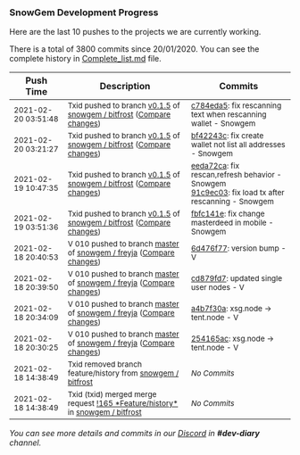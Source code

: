 
### SnowGem Development Progress

Here are the last 10 pushes to the projects we are currently working.

There is a total of 3800 commits since 20/01/2020. You can see the complete history in
 [Complete_list.md](Complete_list.md) file.

| Push Time | Description | Commits |
| --- | --- | --- |
| <sub>2021-02-20 03:51:48</sub> | <sub>Txid pushed to branch [v0\.1\.5](https://gitlab.com/snowgem/bitfrost/commits/v0.1.5) of [snowgem / bitfrost](https://gitlab.com/snowgem/bitfrost) ([Compare changes](https://gitlab.com/snowgem/bitfrost/compare/bf42243c8d2be300c2e4dc2caf668277fc4a6026...c784eda50e637e9e84c1c8ccc3750122ded2a4c3))</sub> | <sub>[c784eda5](https://gitlab.com/snowgem/bitfrost/-/commit/c784eda50e637e9e84c1c8ccc3750122ded2a4c3): fix rescanning text when rescanning wallet - Snowgem</sub> |
| <sub>2021-02-20 03:21:27</sub> | <sub>Txid pushed to branch [v0\.1\.5](https://gitlab.com/snowgem/bitfrost/commits/v0.1.5) of [snowgem / bitfrost](https://gitlab.com/snowgem/bitfrost) ([Compare changes](https://gitlab.com/snowgem/bitfrost/compare/91c9ec03ddc2bd39f93698da80af626c045175be...bf42243c8d2be300c2e4dc2caf668277fc4a6026))</sub> | <sub>[bf42243c](https://gitlab.com/snowgem/bitfrost/-/commit/bf42243c8d2be300c2e4dc2caf668277fc4a6026): fix create wallet not list all addresses - Snowgem</sub> |
| <sub>2021-02-19 10:47:35</sub> | <sub>Txid pushed to branch [v0\.1\.5](https://gitlab.com/snowgem/bitfrost/commits/v0.1.5) of [snowgem / bitfrost](https://gitlab.com/snowgem/bitfrost) ([Compare changes](https://gitlab.com/snowgem/bitfrost/compare/fbfc141eb59d091269f057069346d6a137239a79...91c9ec03ddc2bd39f93698da80af626c045175be))</sub> | <sub>[eeda72ca](https://gitlab.com/snowgem/bitfrost/-/commit/eeda72ca04ecf045f38166e360c94f1b174e713e): fix rescan,refresh behavior - Snowgem<br>[91c9ec03](https://gitlab.com/snowgem/bitfrost/-/commit/91c9ec03ddc2bd39f93698da80af626c045175be): fix load tx after rescanning - Snowgem</sub> |
| <sub>2021-02-19 03:51:36</sub> | <sub>Txid pushed to branch [v0\.1\.5](https://gitlab.com/snowgem/bitfrost/commits/v0.1.5) of [snowgem / bitfrost](https://gitlab.com/snowgem/bitfrost) ([Compare changes](https://gitlab.com/snowgem/bitfrost/compare/ff1a99ee717ca8059d684f70924ecaa84fe02744...fbfc141eb59d091269f057069346d6a137239a79))</sub> | <sub>[fbfc141e](https://gitlab.com/snowgem/bitfrost/-/commit/fbfc141eb59d091269f057069346d6a137239a79): fix change masterdeed in mobile - Snowgem</sub> |
| <sub>2021-02-18 20:40:53</sub> | <sub>V 010 pushed to branch [master](https://gitlab.com/snowgem/freyja/commits/master) of [snowgem / freyja](https://gitlab.com/snowgem/freyja) ([Compare changes](https://gitlab.com/snowgem/freyja/compare/cd879fd70685c5b7305b093ba1b38e3b55bb58a2...6d476f7731145c1fd975008a3285207d126d8a94))</sub> | <sub>[6d476f77](https://gitlab.com/snowgem/freyja/-/commit/6d476f7731145c1fd975008a3285207d126d8a94): version bump - V</sub> |
| <sub>2021-02-18 20:39:50</sub> | <sub>V 010 pushed to branch [master](https://gitlab.com/snowgem/freyja/commits/master) of [snowgem / freyja](https://gitlab.com/snowgem/freyja) ([Compare changes](https://gitlab.com/snowgem/freyja/compare/a4b7f30a2e72278684cf813cebb36e829e318625...cd879fd70685c5b7305b093ba1b38e3b55bb58a2))</sub> | <sub>[cd879fd7](https://gitlab.com/snowgem/freyja/-/commit/cd879fd70685c5b7305b093ba1b38e3b55bb58a2): updated single user nodes - V</sub> |
| <sub>2021-02-18 20:34:09</sub> | <sub>V 010 pushed to branch [master](https://gitlab.com/snowgem/freyja/commits/master) of [snowgem / freyja](https://gitlab.com/snowgem/freyja) ([Compare changes](https://gitlab.com/snowgem/freyja/compare/254165aceb709cfefa79414ceddccfffb81c0367...a4b7f30a2e72278684cf813cebb36e829e318625))</sub> | <sub>[a4b7f30a](https://gitlab.com/snowgem/freyja/-/commit/a4b7f30a2e72278684cf813cebb36e829e318625): xsg.node -> tent.node - V</sub> |
| <sub>2021-02-18 20:30:25</sub> | <sub>V 010 pushed to branch [master](https://gitlab.com/snowgem/freyja/commits/master) of [snowgem / freyja](https://gitlab.com/snowgem/freyja) ([Compare changes](https://gitlab.com/snowgem/freyja/compare/3289095bf6a4ce375c291455aa8a39a93db0fb68...254165aceb709cfefa79414ceddccfffb81c0367))</sub> | <sub>[254165ac](https://gitlab.com/snowgem/freyja/-/commit/254165aceb709cfefa79414ceddccfffb81c0367): xsg.node -> tent.node - V</sub> |
| <sub>2021-02-18 14:38:49</sub> | <sub>Txid removed branch feature/history from [snowgem / bitfrost](https://gitlab.com/snowgem/bitfrost)</sub> | <sub>_No Commits_</sub> |
| <sub>2021-02-18 14:38:49</sub> | <sub>Txid (txid) merged merge request [\!165 \*Feature/history\*](https://gitlab.com/snowgem/bitfrost/-/merge_requests/165) in [snowgem / bitfrost](https://gitlab.com/snowgem/bitfrost)</sub> | <sub>_No Commits_</sub> |

_You can see more details and commits in our [Discord](https://discord.gg/zumGnbg) in **#dev-diary** channel._
